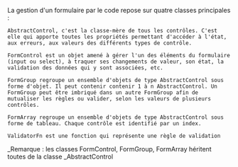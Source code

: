 La gestion d'un formulaire par le code repose sur quatre classes principales :

    AbstractControl, c'est la classe-mère de tous les contrôles. C'est elle qui apporte toutes les propriétés permettant d'accéder à l'état, aux erreurs, aux valeurs des différents types de contrôle.

    FormControl est un objet amené à gérer l'un des éléments du formulaire (input ou select), à traquer ses changements de valeur, son état, la validation des données qui y sont associées, etc.

    FormGroup regroupe un ensemble d'objets de type AbstractControl sous forme d'objet. Il peut contenir contenir 1 à n AbstractControl. Un FormGroup peut être imbriqué dans un autre FormGroup afin de mutualiser les règles ou valider, selon les valeurs de plusieurs contrôles.

    FormArray regroupe un ensemble d'objets de type AbstractControl sous forme de tableau. Chaque contrôle est identifié par un index.

    ValidatorFn est une fonction qui représente une règle de validation

_Remarque : les classes FormControl, FormGroup, FormArray héritent toutes de la classe _AbstractControl
